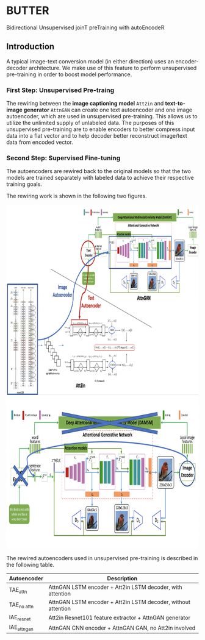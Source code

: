 # BUTTER
Bidirectional Unsupervised joinT preTraining with autoEncodeR

## Introduction
A typical image-text conversion model (in either direction) uses an encoder-decoder architecture. We make use of this feature to perform unsupervised pre-training in order to boost model performance.

### First Step: Unsupervised Pre-traing
The rewiring between the **image captioning model** `Att2in` and **text-to-image generator** `AttnGAN` can create one text autoencoder and one image autoencoder, which are used in unsupervised pre-training. This allows us to utilize the unlimited supply of unlabeled data. The purposes of this unsupervised pre-training are to enable encoders to better compress input data into a flat vector and to help decoder better reconstruct image/text data from encoded vector.

### Second Step: Supervised Fine-tuning
The autoencoders are rewired back to the original models so that the two models are trained separately with labeled data to achieve their respective training goals.

The rewiring work is shown in the following two figures.

<img src="Rewiring.png" width="900px" height="500px"/>

<img src="attngan_rewire.png" width="900px" height="400px"/>

The rewired autoencoders used in unsupervised pre-training is described in the following table.

Autoencoder       | Description 
------------ | ---------- 
 TAE<sub>attn</sub> | AttnGAN LSTM encoder + Att2in LSTM decoder, with attention
 TAE<sub>no attn</sub> |  AttnGAN LSTM encoder + Att2in LSTM decoder, without attention 
 IAE<sub>resnet</sub> | Att2in Resnet101 feature extractor + AttnGAN generator
 IAE<sub>attngan</sub> |  AttnGAN CNN encoder + AttnGAN GAN, no Att2in involved
